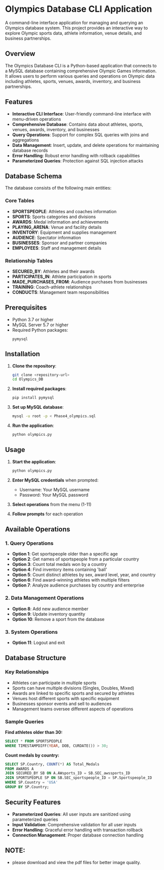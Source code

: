 # Olympics Database CLI Application

A command-line interface application for managing and querying an Olympics database system. This project provides an interactive way to explore Olympic sports data, athlete information, venue details, and business partnerships.

## Overview

The Olympics Database CLI is a Python-based application that connects to a MySQL database containing comprehensive Olympic Games information. It allows users to perform various queries and operations on Olympic data including athletes, sports, venues, awards, inventory, and business partnerships.

## Features

- **Interactive CLI Interface**: User-friendly command-line interface with menu-driven operations
- **Comprehensive Database**: Contains data about athletes, sports, venues, awards, inventory, and businesses
- **Query Operations**: Support for complex SQL queries with joins and aggregations
- **Data Management**: Insert, update, and delete operations for maintaining database records
- **Error Handling**: Robust error handling with rollback capabilities
- **Parameterized Queries**: Protection against SQL injection attacks

## Database Schema

The database consists of the following main entities:

### Core Tables
- **SPORTSPEOPLE**: Athletes and coaches information
- **SPORTS**: Sports categories and divisions
- **AWARDS**: Medal information and achievements
- **PLAYING_ARENA**: Venue and facility details
- **INVENTORY**: Equipment and supplies management
- **AUDIENCE**: Spectator information
- **BUSINESSES**: Sponsor and partner companies
- **EMPLOYEES**: Staff and management details

### Relationship Tables
- **SECURED_BY**: Athletes and their awards
- **PARTICIPATES_IN**: Athlete participation in sports
- **MADE_PURCHASES_FROM**: Audience purchases from businesses
- **TRAINING**: Coach-athlete relationships
- **CONDUCTS**: Management team responsibilities

## Prerequisites

- Python 3.7 or higher
- MySQL Server 5.7 or higher
- Required Python packages:
  ```
  pymysql
  ```

## Installation

1. **Clone the repository**:
   ```bash
   git clone <repository-url>
   cd Olympics_DB
   ```

2. **Install required packages**:
   ```bash
   pip install pymysql
   ```

3. **Set up MySQL database**:
   ```bash
   mysql -u root -p < Phase4_olympics.sql
   ```

4. **Run the application**:
   ```bash
   python olympics.py
   ```

## Usage

1. **Start the application**:
   ```bash
   python olympics.py
   ```

2. **Enter MySQL credentials** when prompted:
   - Username: Your MySQL username
   - Password: Your MySQL password

3. **Select operations** from the menu (1-11)

4. **Follow prompts** for each operation

## Available Operations

### 1. Query Operations
- **Option 1**: Get sportspeople older than a specific age
- **Option 2**: Get names of sportspeople from a particular country
- **Option 3**: Count total medals won by a country
- **Option 4**: Find inventory items containing 'ball'
- **Option 5**: Count distinct athletes by sex, award level, year, and country
- **Option 6**: Find award-winning athletes with multiple filters
- **Option 7**: Analyze audience purchases by country and enterprise

### 2. Data Management Operations
- **Option 8**: Add new audience member
- **Option 9**: Update inventory quantity
- **Option 10**: Remove a sport from the database

### 3. System Operations
- **Option 11**: Logout and exit

## Database Structure

### Key Relationships
- Athletes can participate in multiple sports
- Sports can have multiple divisions (Singles, Doubles, Mixed)
- Awards are linked to specific sports and secured by athletes
- Venues host different sports with specific equipment
- Businesses sponsor events and sell to audiences
- Management teams oversee different aspects of operations

### Sample Queries

**Find athletes older than 30:**
```sql
SELECT * FROM SPORTSPEOPLE 
WHERE TIMESTAMPDIFF(YEAR, DOB, CURDATE()) > 30;
```

**Count medals by country:**
```sql
SELECT SP.Country, COUNT(*) AS Total_Medals
FROM AWARDS A
JOIN SECURED_BY SB ON A.AWsports_ID = SB.SEC_awssports_ID
JOIN SPORTSPEOPLE SP ON SB.SEC_sportspeople_ID = SP.Sportspeople_ID
WHERE SP.Country = 'USA'
GROUP BY SP.Country;
```

## Security Features

- **Parameterized Queries**: All user inputs are sanitized using parameterized queries
- **Input Validation**: Comprehensive validation for all user inputs
- **Error Handling**: Graceful error handling with transaction rollback
- **Connection Management**: Proper database connection handling

## NOTE:
- please download and view the pdf files for better image quality.
